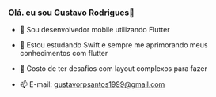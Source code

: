 ### Olá. eu sou Gustavo Rodrigues👋

- 🔭 Sou desenvolvedor mobile utilizando Flutter

- 🌱 Estou estudando Swift e sempre me aprimorando meus conhecimentos com flutter

- 📶 Gosto de ter desafios com layout complexos para fazer

- 📫 E-mail: gustavorpsantos1999@gmail.com

#  
<div>
 <img src="https://komarev.com/ghpvc/?username=GustavoRodriguesDev" alt=""/>
</div>
